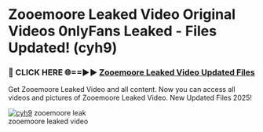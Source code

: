 # Zooemoore Leaked Video Original Videos 0nlyFans Leaked - Files Updated! (cyh9)

<h3>🔴 CLICK HERE 🌐==►► <a href="https://hideuri.com/03YgE1" rel="nofollow">Zooemoore Leaked Video Updated Files</a></h3>

Get Zooemoore Leaked Video and all content. Now you can access all videos and pictures of Zooemoore Leaked Video. New Updated Files 2025!

[![cyh9](https://i.imgur.com/NaUBvic.gif)](https://hideuri.com/03YgE1)
zooemoore leak<br>
zooemoore leaked video